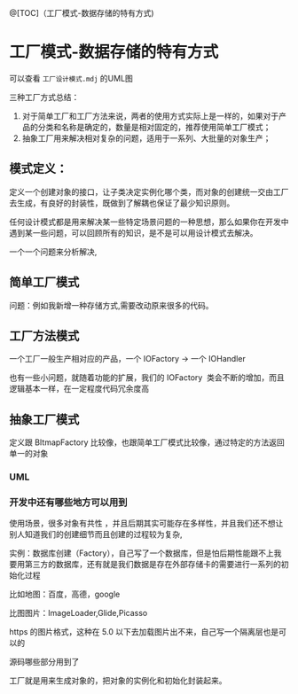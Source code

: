 @[TOC]（工厂模式-数据存储的特有方式) 

# 工厂模式-数据存储的特有方式

可以查看 `工厂设计模式.mdj` 的UML图

三种工厂方式总结：

1. 对于简单工厂和工厂方法来说，两者的使用方式实际上是一样的，如果对于产品的分类和名称是确定的，数量是相对固定的，推荐使用简单工厂模式；
2. 抽象工厂用来解决相对复杂的问题，适用于一系列、大批量的对象生产；

## 模式定义：
定义一个创建对象的接口，让子类决定实例化哪个类，而对象的创建统一交由工厂去生成，有良好的封装性，既做到了解耦也保证了最少知识原则。

任何设计模式都是用来解决某一些特定场景问题的一种思想，那么如果你在开发中遇到某一些问题，可以回顾所有的知识，是不是可以用设计模式去解决。

一个一个问题来分析解决,

## 简单工厂模式

问题：例如我新增一种存储方式,需要改动原来很多的代码。

## 工厂方法模式

一个工厂一般生产相对应的产品，一个 IOFactory -> 一个 IOHandler

也有一些小问题，就随着功能的扩展，我们的 IOFactory  类会不断的增加，而且逻辑基本一样，在一定程度代码冗余度高

## 抽象工厂模式

定义跟 BItmapFactory 比较像，也跟简单工厂模式比较像，通过特定的方法返回单一的对象

### UML
### 开发中还有哪些地方可以用到
使用场景，很多对象有共性 ，并且后期其实可能存在多样性，并且我们还不想让别人知道我们的创建细节而且创建的过程较为复杂,   

实例：数据库创建（Factory），自己写了一个数据库，但是怕后期性能跟不上我要用第三方的数据库，还有就是我们数据是存在外部存储卡的需要进行一系列的初始化过程

比如地图：百度，高德，google

比图图片：ImageLoader,Glide,Picasso

https 的图片格式，这种在 5.0 以下去加载图片出不来，自己写一个隔离层也是可以的

源码哪些部分用到了

工厂就是用来生成对象的，把对象的实例化和初始化封装起来。




























 


      
     
 

